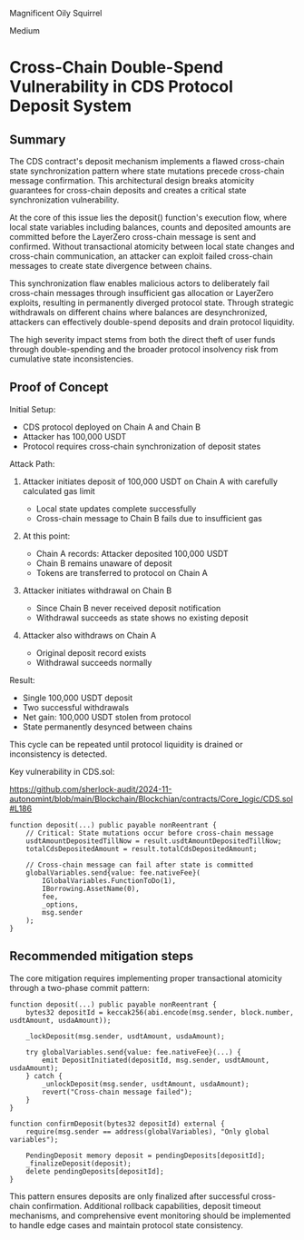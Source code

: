 Magnificent Oily Squirrel

Medium

# Cross-Chain Double-Spend Vulnerability in CDS Protocol Deposit System

## Summary
The CDS contract's deposit mechanism implements a flawed cross-chain state synchronization pattern where state mutations precede cross-chain message confirmation. This architectural design breaks atomicity guarantees for cross-chain deposits and creates a critical state synchronization vulnerability.

At the core of this issue lies the deposit() function's execution flow, where local state variables including balances, counts and deposited amounts are committed before the LayerZero cross-chain message is sent and confirmed. Without transactional atomicity between local state changes and cross-chain communication, an attacker can exploit failed cross-chain messages to create state divergence between chains.

This synchronization flaw enables malicious actors to deliberately fail cross-chain messages through insufficient gas allocation or LayerZero exploits, resulting in permanently diverged protocol state. Through strategic withdrawals on different chains where balances are desynchronized, attackers can effectively double-spend deposits and drain protocol liquidity.

The high severity impact stems from both the direct theft of user funds through double-spending and the broader protocol insolvency risk from cumulative state inconsistencies.

## Proof of Concept

Initial Setup:
- CDS protocol deployed on Chain A and Chain B
- Attacker has 100,000 USDT
- Protocol requires cross-chain synchronization of deposit states

Attack Path:
1. Attacker initiates deposit of 100,000 USDT on Chain A with carefully calculated gas limit
   - Local state updates complete successfully
   - Cross-chain message to Chain B fails due to insufficient gas

2. At this point:
   - Chain A records: Attacker deposited 100,000 USDT
   - Chain B remains unaware of deposit
   - Tokens are transferred to protocol on Chain A

3. Attacker initiates withdrawal on Chain B
   - Since Chain B never received deposit notification
   - Withdrawal succeeds as state shows no existing deposit

4. Attacker also withdraws on Chain A
   - Original deposit record exists
   - Withdrawal succeeds normally

Result:
- Single 100,000 USDT deposit
- Two successful withdrawals
- Net gain: 100,000 USDT stolen from protocol
- State permanently desynced between chains

This cycle can be repeated until protocol liquidity is drained or inconsistency is detected.

Key vulnerability in CDS.sol:

https://github.com/sherlock-audit/2024-11-autonomint/blob/main/Blockchain/Blockchian/contracts/Core_logic/CDS.sol#L186

```solidity
function deposit(...) public payable nonReentrant {
    // Critical: State mutations occur before cross-chain message
    usdtAmountDepositedTillNow = result.usdtAmountDepositedTillNow;
    totalCdsDepositedAmount = result.totalCdsDepositedAmount;
    
    // Cross-chain message can fail after state is committed
    globalVariables.send{value: fee.nativeFee}(
        IGlobalVariables.FunctionToDo(1),
        IBorrowing.AssetName(0),
        fee,
        _options,
        msg.sender
    );
}
```

## Recommended mitigation steps
The core mitigation requires implementing proper transactional atomicity through a two-phase commit pattern:

```solidity
function deposit(...) public payable nonReentrant {
    bytes32 depositId = keccak256(abi.encode(msg.sender, block.number, usdtAmount, usdaAmount));
    
    _lockDeposit(msg.sender, usdtAmount, usdaAmount);
    
    try globalVariables.send{value: fee.nativeFee}(...) {
        emit DepositInitiated(depositId, msg.sender, usdtAmount, usdaAmount);
    } catch {
        _unlockDeposit(msg.sender, usdtAmount, usdaAmount);
        revert("Cross-chain message failed");
    }
}

function confirmDeposit(bytes32 depositId) external {
    require(msg.sender == address(globalVariables), "Only global variables");
    
    PendingDeposit memory deposit = pendingDeposits[depositId];
    _finalizeDeposit(deposit);
    delete pendingDeposits[depositId];
}
```

This pattern ensures deposits are only finalized after successful cross-chain confirmation. Additional rollback capabilities, deposit timeout mechanisms, and comprehensive event monitoring should be implemented to handle edge cases and maintain protocol state consistency.